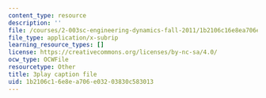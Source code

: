 ```yaml
---
content_type: resource
description: ''
file: /courses/2-003sc-engineering-dynamics-fall-2011/1b2106c16e8ea706e03203830c583013_lFedznDnPZc.srt
file_type: application/x-subrip
learning_resource_types: []
license: https://creativecommons.org/licenses/by-nc-sa/4.0/
ocw_type: OCWFile
resourcetype: Other
title: 3play caption file
uid: 1b2106c1-6e8e-a706-e032-03830c583013
---
```


